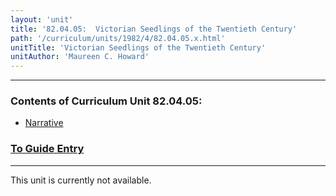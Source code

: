 ```yaml
---
layout: 'unit'
title: '82.04.05:  Victorian Seedlings of the Twentieth Century'
path: '/curriculum/units/1982/4/82.04.05.x.html'
unitTitle: 'Victorian Seedlings of the Twentieth Century'
unitAuthor: 'Maureen C. Howard'
---
```


<body>
<hr/>
 <h3>
  Contents of Curriculum Unit 82.04.05:
 </h3>
 <ul>
  <a href="#a">
   <li>
    Narrative
   </li>
  </a>
 </ul>
 <h3>
  <a href="../../../guides/1982/4/82.04.05.x.html">
   To Guide Entry
  </a>
 </h3>
<hr/>
 This unit is currently not available.

</body>
